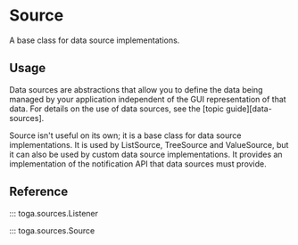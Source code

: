 # Source

A base class for data source implementations.

## Usage

Data sources are abstractions that allow you to define the data being managed by your application independent of the GUI representation of that data. For details on the use of data sources, see the [topic guide][data-sources].

Source isn't useful on its own; it is a base class for data source implementations. It is used by ListSource, TreeSource and ValueSource, but it can also be used by custom data source implementations. It provides an implementation of the notification API that data sources must provide.

## Reference

::: toga.sources.Listener

::: toga.sources.Source
